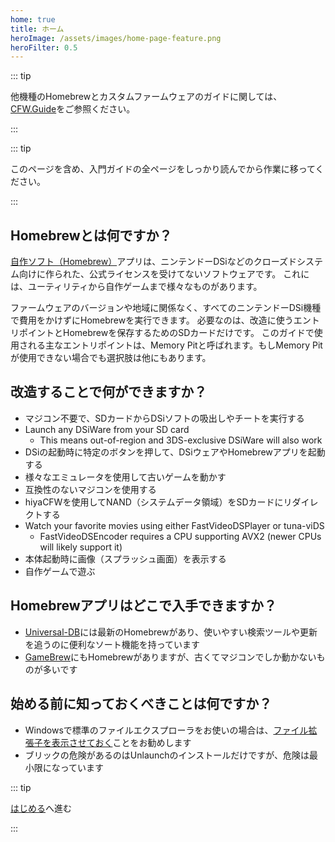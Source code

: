 ```yaml
---
home: true
title: ホーム
heroImage: /assets/images/home-page-feature.png
heroFilter: 0.5
---
```


::: tip

他機種のHomebrewとカスタムファームウェアのガイドに関しては、[CFW.Guide](https://cfw.guide/)をご参照ください。

:::

::: tip

このページを含め、入門ガイドの全ページをしっかり読んでから作業に移ってください。

:::

## Homebrewとは何ですか？

[自作ソフト（Homebrew）](https://en.wikipedia.org/wiki/Homebrew_(video_games))アプリは、ニンテンドーDSiなどのクローズドシステム向けに作られた、公式ライセンスを受けてないソフトウェアです。 これには、ユーティリティから自作ゲームまで様々なものがあります。

ファームウェアのバージョンや地域に関係なく、すべてのニンテンドーDSi機種で費用をかけずにHomebrewを実行できます。 必要なのは、改造に使うエントリポイントとHomebrewを保存するためのSDカードだけです。 このガイドで使用される主なエントリポイントは、Memory Pitと呼ばれます。もしMemory Pitが使用できない場合でも選択肢は他にもあります。

## 改造することで何ができますか？

- マジコン不要で、SDカードからDSiソフトの吸出しやチートを実行する
- Launch any DSiWare from your SD card
    - This means out-of-region and 3DS-exclusive DSiWare will also work
- DSiの起動時に特定のボタンを押して、DSiウェアやHomebrewアプリを起動する
- 様々なエミュレータを使用して古いゲームを動かす
- 互換性のないマジコンを使用する
- hiyaCFWを使用してNAND（システムデータ領域）をSDカードにリダイレクトする
- Watch your favorite movies using either FastVideoDSPlayer or tuna-viDS
    - FastVideoDSEncoder requires a CPU supporting AVX2 (newer CPUs will likely support it)
- 本体起動時に画像（スプラッシュ画面）を表示する
- 自作ゲームで遊ぶ

## Homebrewアプリはどこで入手できますか？

- [Universal-DB](https://db.universal-team.net/ds)には最新のHomebrewがあり、使いやすい検索ツールや更新を追うのに便利なソート機能を持っています
- [GameBrew](https://www.gamebrew.org/wiki/List_of_all_DS_homebrew)にもHomebrewがありますが、古くてマジコンでしか動かないものが多いです

## 始める前に知っておくべきことは何ですか？

- Windowsで標準のファイルエクスプローラをお使いの場合は、[ファイル拡張子を表示させておく](file-extensions-windows.html)ことをお勧めします
- ブリックの危険があるのはUnlaunchのインストールだけですが、危険は最小限になっています

::: tip

[はじめる](get-started.html)へ進む

:::
